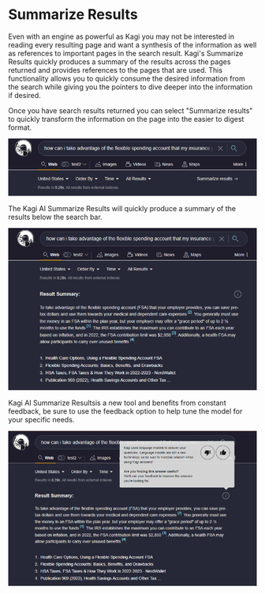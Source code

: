 # Summarize Results

Even with an engine as powerful as Kagi you may not be interested in reading every resulting page and want a synthesis of the information as well as references to important pages in the search result. Kagi's Summarize Results quickly produces a summary of the results across the pages returned and provides references to the pages that are used. This functionality allows you to quickly consume the desired information from the search while giving you the pointers to dive deeper into the information if desired. 

Once you have search results returned you can select "Summarize results" to quickly transform the information on the page into the easier to digest format.

![Summarizer](media/summarize.PNG)

The Kagi AI Summarize Results will quickly produce a summary of the results below the search bar.

![Summary Results](media/summarized_results.PNG)

Kagi AI Summarize Resultsis a new tool and benefits from constant feedback, be sure to use the feedback option to help tune the model for your specific needs.

![Summary Feedback](media/summarize_feedback.PNG)
